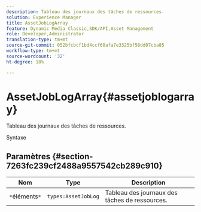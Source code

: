 ```yaml
---
description: Tableau des journaux des tâches de ressources.
solution: Experience Manager
title: AssetJobLogArray
feature: Dynamic Media Classic,SDK/API,Asset Management
role: Developer,Administrator
translation-type: tm+mt
source-git-commit: 052bfcbcf1bd4ccf60afa7e3325bf58dd07cba85
workflow-type: tm+mt
source-wordcount: '32'
ht-degree: 18%

---
```



# AssetJobLogArray{#assetjoblogarray}

Tableau des journaux des tâches de ressources.

Syntaxe

## Paramètres {#section-7263fc239cf2488a9557542cb289c910}

| Nom | Type | Description |
|---|---|---|
| `*`éléments`*` | `types:AssetJobLog` | Tableau des journaux des tâches de ressources. |

